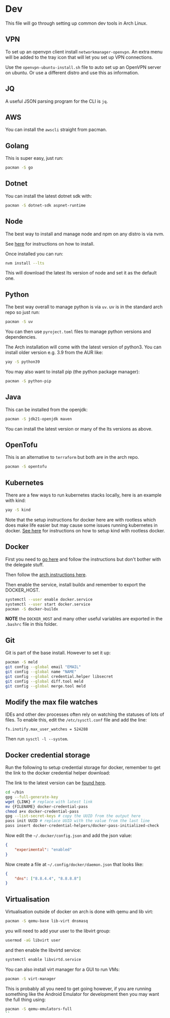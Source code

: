 # Dev

This file will go through setting up common dev tools in Arch Linux.

## VPN

To set up an openvpn client install `networkmanager-openvpn`. An extra menu will be added to the tray icon that will let you set up VPN connections.

Use the `openvpn-ubuntu-install.sh` file to auto set up an OpenVPN server on ubuntu. Or use a different distro and use this as information.

## JQ

A useful JSON parsing program for the CLI is `jq`.

## AWS

You can install the `awscli` straight from pacman.

## Golang

This is super easy, just run:

```bash
pacman -S go
```

## Dotnet

You can install the latest dotnet sdk with:

```bash
pacman -S dotnet-sdk aspnet-runtime
```

## Node

The best way to install and manage node and npm on any distro is via nvm.

See [here](https://github.com/nvm-sh/nvm?tab=readme-ov-file#installing-and-updating) for instructions on how to install.

Once installed you can run:

```bash
nvm install --lts
```

This will download the latest lts version of node and set it as the default one.

## Python

The best way overall to manage python is via `uv`. uv is in the standard arch repo so just run:

```bash
pacman -S uv
```

You can then use `pyroject.toml` files to manage python versions and dependencies.

The Arch installation will come with the latest version of python3. You can install older version e.g. 3.9 from the AUR like:

```bash
yay -S python39
```

You may also want to install pip (the python package manager):

```bash
pacman -S python-pip
```

## Java

This can be installed from the openjdk:

```bash
pacman -S jdk21-openjdk maven
```

You can install the latest version or many of the lts versions as above.

## OpenTofu

This is an alternative to `terraform` but both are in the arch repo.

```bash
pacman -S opentofu
```

## Kubernetes

There are a few ways to run kubernetes stacks locally, here is an example with kind:

```bash
yay -S kind
```

Note that the setup instructions for docker here are with rootless which does make life easier but may cause some issues
running kubernetes in docker. [See here](https://kind.sigs.k8s.io/docs/user/rootless/) for instructions on how to setup kind
with rootless docker.

## Docker

First you need to [go here](https://wiki.archlinux.org/title/Linux_Containers#Required_software) and follow the instructions but don't bother with the delegate stuff.

Then follow the [arch instructions here](https://docs.docker.com/engine/security/rootless/).

Then enable the service, install buildx and remember to export the DOCKER_HOST.

```bash
systemctl --user enable docker.service
systemctl --user start docker.service
pacman -S docker-buildx
```

**NOTE** the `DOCKER_HOST` and many other useful variables are exported in the `.bashrc` file in this folder.

## Git

Git is part of the base install. However to set it up:

```bash
pacman -S meld
git config --global email "EMAIL"
git config --global name "NAME"
git config --global credential.helper libsecret
git config --global diff.tool meld
git config --global merge.tool meld
```

## Modify the max file watches

IDEs and other dev processes often rely on watching the statuses of lots of files. To enable this, edit the `/etc/sysctl.conf` file and add the line:

```
fs.inotify.max_user_watches = 524288
```

Then run `sysctl -l --system`.

## Docker credential storage

Run the following to setup credential storage for docker, remember to get the link to the docker credential helper download:

The link to the latest version can be [found here](https://github.com/docker/docker-credential-helpers/releases).

```bash
cd ~/bin
gpg --full-generate-key
wget {LINK} # replace with latest link
mv {FILENAME} docker-credential-pass
chmod a+x docker-credential-pass
gpg --list-secret-keys # copy the UUID from the output here
pass init UUID # replace UUID with the value from the last line
pass insert docker-credential-helpers/docker-pass-initialized-check
```

Now edit the `~/.docker/config.json` and add the json value:
```json
{
    "experimental": "enabled"
}
```

Now create a file at `~/.config/docker/daemon.json` that looks like:

```json
{
    "dns": ["8.8.4.4", "8.8.8.8"]
}
```

## Virtualisation

Virtualisation outside of docker on arch is done with qemu and lib virt:

```bash
pacman -S qemu-base lib-virt dnsmasq
```

you will need to add your user to the libvirt group:

```bash
usermod -aG libvirt user
```

and then enable the libvirtd service:

```bash
systemctl enable libvirtd.service
```

You can also install virt manager for a GUI to run VMs:

```bash
pacman -S virt-manager
```

This is probably all you need to get going however, if you are running something like the Android Emulator for development then you may want the full thing using:

```bash
pacman -S qemu-emulators-full
``
